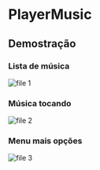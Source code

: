 # PlayerMusic
## Demostração

### Lista de música
![file 1](https://github.com/Gu-Parlandim/PlayerMusic/assets/56051040/c135f2c1-9dae-437e-9a03-b77ba9edb715)
### Música tocando
![file 2](https://github.com/Gu-Parlandim/PlayerMusic/assets/56051040/823c0bb9-8766-4e86-8b95-8c4a25d2568d)
### Menu mais opções
![file 3](https://github.com/Gu-Parlandim/PlayerMusic/assets/56051040/ad254e65-30a7-4849-8cdb-5990c0cdfc57)
